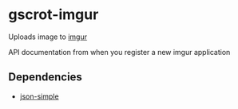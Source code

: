 # gscrot-imgur

Uploads image to [imgur](https://imgur.com/)

API documentation from when you register a new imgur application

## Dependencies

- [json-simple](https://code.google.com/p/json-simple/)